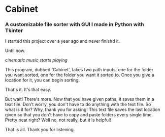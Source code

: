 # Cabinet
<h3>A customizable file sorter with GUI I made in Python with Tkinter</h3>

I started this project over a year ago and never finishd it.

Until now. 

*cinematic music starts playing*

This program, dubbed 'Cabinet', takes two path inputs, one for the folder
you want sorted, one for the folder you want it sorted to. Once you give
a location for it, you can begin sorting.

That's it.
It's that easy.

But wait! There's more.
Now that you have given paths, it saves them in a text file. Don't worry,
you don't have to do anything with the text file. So what is it for? Why, thank
you for asking! This text file saves the last location given so that you don't 
have to copy and paste folders every single time. Pretty neat right? Well 
no, not really, but it is helpful!

That is all. Thank you for listening.
